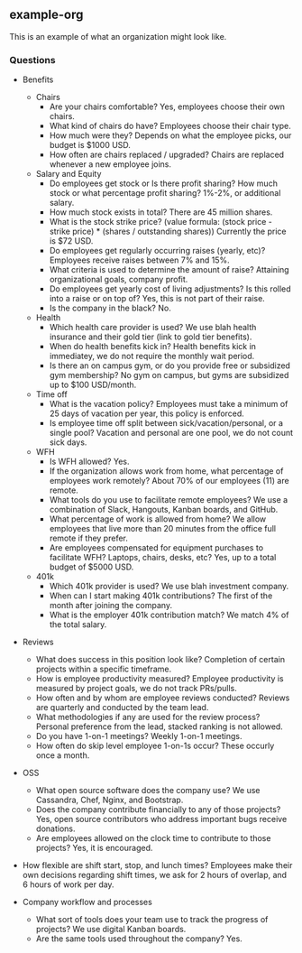 ## example-org

This is an example of what an organization might look like.

### Questions

* Benefits
    * Chairs
        * Are your chairs comfortable? Yes, employees choose their own chairs.
        * What kind of chairs do have? Employees choose their chair type.
        * How much were they? Depends on what the employee picks, our budget is $1000 USD.
        * How often are chairs replaced / upgraded? Chairs are replaced whenever a new employee joins.
    * Salary and Equity
        * Do employees get stock or Is there profit sharing? How much stock or what percentage profit sharing? 1%-2%, or additional salary.
        * How much stock exists in total? There are 45 million shares.
        * What is the stock strike price? (value formula: (stock price - strike price) * (shares / outstanding shares)) Currently the price is $72 USD.
        * Do employees get regularly occurring raises (yearly, etc)? Employees receive raises between 7% and 15%.
        * What criteria is used to determine the amount of raise? Attaining organizational goals, company profit.
        * Do employees get yearly cost of living adjustments? Is this rolled into a raise or on top of? Yes, this is not part of their raise.
        * Is the company in the black? No.
    * Health
        * Which health care provider is used? We use blah health insurance and their gold tier (link to gold tier benefits).
        * When do health benefits kick in? Health benefits kick in immediatey, we do not require the monthly wait period.
        * Is there an on campus gym, or do you provide free or subsidized gym membership? No gym on campus, but gyms are subsidized up to $100 USD/month.
    * Time off
        * What is the vacation policy? Employees must take a minimum of 25 days of vacation per year, this policy is enforced.
        * Is employee time off split between sick/vacation/personal, or a single pool? Vacation and personal are one pool, we do not count sick days.
    * WFH
        * Is WFH allowed? Yes.
        * If the organization allows work from home, what percentage of employees work remotely? About 70% of our employees (11) are remote.
        * What tools do you use to facilitate remote employees? We use a combination of Slack, Hangouts, Kanban boards, and GitHub.
        * What percentage of work is allowed from home? We allow employees that live more than 20 minutes from the office full remote if they prefer.
        * Are employees compensated for equipment purchases to facilitate WFH? Laptops, chairs, desks, etc? Yes, up to a total budget of $5000 USD.
    * 401k
        * Which 401k provider is used? We use blah investment company.
        * When can I start making 401k contributions? The first of the month after joining the company.
        * What is the employer 401k contribution match? We match 4% of the total salary.

* Reviews
    * What does success in this position look like? Completion of certain projects within a specific timeframe.
    * How is employee productivity measured? Employee productivity is measured by project goals, we do not track PRs/pulls.
    * How often and by whom are employee reviews conducted? Reviews are quarterly and conducted by the team lead.
    * What methodologies if any are used for the review process? Personal preference from the lead, stacked ranking is not allowed.
    * Do you have 1-on-1 meetings? Weekly 1-on-1 meetings.
    * How often do skip level employee 1-on-1s occur? These occurly once a month.
* OSS
    * What open source software does the company use? We use Cassandra, Chef, Nginx, and Bootstrap.
    * Does the company contribute financially to any of those projects? Yes, open source contributors who address important bugs receive donations.
    * Are employees allowed on the clock time to contribute to those projects? Yes, it is encouraged.

* How flexible are shift start, stop, and lunch times? Employees make their own decisions regarding shift times, we ask for 2 hours of overlap, and 6 hours of work per day.

* Company workflow and processes
    * What sort of tools does your team use to track the progress of projects? We use digital Kanban boards.
    * Are the same tools used throughout the company? Yes.

